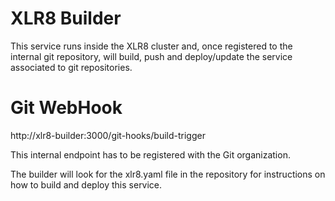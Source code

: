 # XLR8 Builder

This service runs inside the XLR8 cluster and, once registered to the internal git repository, will build, push and deploy/update the service
associated to git repositories. 

# Git WebHook

http://xlr8-builder:3000/git-hooks/build-trigger

This internal endpoint has to be registered with the Git organization. 

The builder will look for the xlr8.yaml file in the repository for instructions on how to build and deploy this service. 

